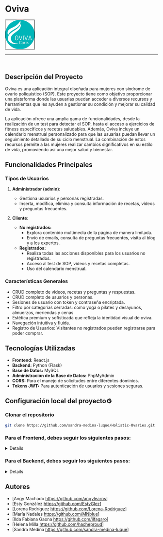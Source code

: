 # Oviva
![Image Oviva](./HolisticFront/public/image/logo.png)
***
</br>

<p>

## Descripción del Proyecto

Oviva es una aplicación integral diseñada para mujeres con síndrome de ovario poliquístico (SOP). Este proyecto tiene como objetivo proporcionar una plataforma donde las usuarias puedan acceder a diversos recursos y herramientas que les ayuden a gestionar su condición y mejorar su calidad de vida. 

La aplicación ofrece una amplia gama de funcionalidades, desde la realización de un test para detectar el SOP, hasta el acceso a ejercicios de fitness específicos y recetas saludables. Además, Oviva incluye un calendario menstrual personalizado para que las usuarias puedan llevar un seguimiento detallado de su ciclo menstrual. La combinación de estos recursos permite a las mujeres realizar cambios significativos en su estilo de vida, promoviendo así una mejor salud y bienestar.
</p>

## Funcionalidades Principales

### Tipos de Usuarios

1. **Administrador (admin):**
   - Gestiona usuarios y personas registradas.
   - Inserta, modifica, elimina y consulta información de recetas, vídeos y preguntas frecuentes.

2. **Cliente:**
   - **No registrados:** 
     - Explora contenido multimedia de la página de manera limitada.
     - Envío de emails, consulta de preguntas frecuentes, visita al blog y a los expertos.
   - **Registrados:** 
     - Realiza todas las acciones disponibles para los usuarios no registrados.
     - Acceso al test de SOP, videos y recetas completas.
     - Uso del calendario menstrual.

### Características Generales
- CRUD completo de videos, recetas y preguntas y respuestas.
- CRUD completo de usuarios y personas.
- Sesiones de usuario con token y contraseña encriptada.
- Filtro por categorías cerradas: como yoga o pilates y desayunos, almuerzos, meriendas y cenas
- Estética premium y sofisticada que refleja la identidad visual de oviva.
- Navegación intuitiva y fluida.
- Registro de Usuarios: Visitantes no registrados pueden registrarse para poder comprar.

## Tecnologías Utilizadas
- **Frontend:** React.js
- **Backend:** Python (Flask)
- **Base de Datos:** MySQL
- **Administración de la Base de Datos:** PhpMyAdmin
- **CORS:** Para el manejo de solicitudes entre diferentes dominios.
- **Tokens JWT:** Para autenticación de usuarios y sesiones seguras.

<summary><h2> Configuración local del proyecto⚙ </h2></summary>

### Clonar el repositorio
 ```bash
git clone https://github.com/sandra-medina-luque/Holistic-Ovaries.git
```
<summary> <h3>Para el Frontend, debes seguir los siguientes pasos: </h3></summary>

<details> 
 
##### Entrar en la carpeta del repositorio - Frontend
```bash
cd .\Holistic-Ovaries\HolisticFront\
```
##### Par instalar las dependencias del Frontend, copia la siguiente línea
 ```bash
npm i
```
##### Para arrancar el servidor
```bash
npm run dev
```
##### Esto iniciará el servidor en __http://localhost:5173__ usando vite con React.

</details>

<summary> <h3>Para el Backend, debes seguir los siguientes pasos: </h3></summary>

<details>   
 
##### Entrar en la carpeta del repositorio - Backend
```bash
cd .\Holistic-Ovaries\HolisticBack\
```

##### Añade un entorno virtual llamado venv
```bash
python -m virtualenv venv
```

##### Activar el entorno virtual
```bash
python -m virtualenv venv
```

##### Instalar todas las dependencias a partir del archivo requirements
```bash
pip install -r requirements.txt
```

##### Arrancar el servidor - Backend
```bash
python index.py
```
</details>


## Autores
- [Angy Machado https://github.com/angylearns]
- [Esty González https://github.com/EstyGlez]
- [Lorena Rodríguez https://github.com/Lorena-Rodriguez]
- [María Nadales https://github.com/MNblue]
- [Ilda Fabiana Gaona https://github.com/ilfagaro]
- [Helena Milla https://github.com/hacheproud]
- [Sandra Medina https://github.com/sandra-medina-luque]

